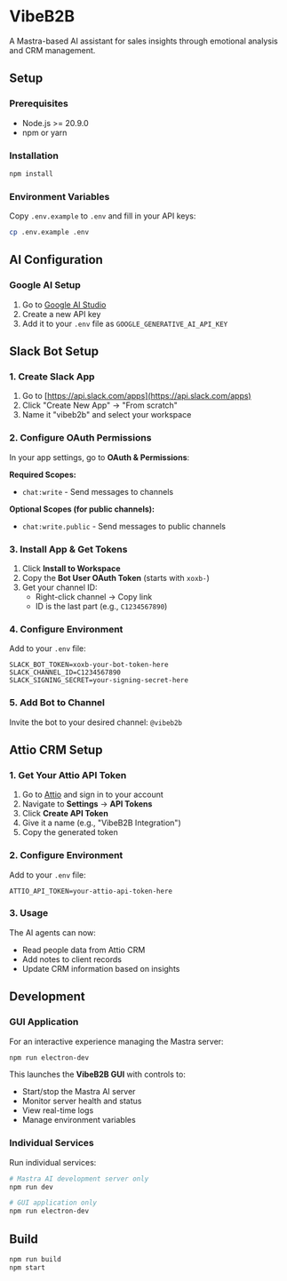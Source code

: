 # VibeB2B

A Mastra-based AI assistant for sales insights through emotional analysis and CRM management.

## Setup

### Prerequisites

- Node.js >= 20.9.0
- npm or yarn

### Installation

```bash
npm install
```

### Environment Variables

Copy `.env.example` to `.env` and fill in your API keys:

```bash
cp .env.example .env
```

## AI Configuration

### Google AI Setup

1. Go to [Google AI Studio](https://aistudio.google.com/app/apikey)
2. Create a new API key
3. Add it to your `.env` file as `GOOGLE_GENERATIVE_AI_API_KEY`

## Slack Bot Setup

### 1. Create Slack App

1. Go to [https://api.slack.com/apps](https://api.slack.com/apps)
2. Click "Create New App" → "From scratch"
3. Name it "vibeb2b" and select your workspace

### 2. Configure OAuth Permissions

In your app settings, go to **OAuth & Permissions**:

**Required Scopes:**
- `chat:write` - Send messages to channels

**Optional Scopes (for public channels):**
- `chat:write.public` - Send messages to public channels

### 3. Install App & Get Tokens

1. Click **Install to Workspace**
2. Copy the **Bot User OAuth Token** (starts with `xoxb-`)
3. Get your channel ID:
   - Right-click channel → Copy link
   - ID is the last part (e.g., `C1234567890`)

### 4. Configure Environment

Add to your `.env` file:

```env
SLACK_BOT_TOKEN=xoxb-your-bot-token-here
SLACK_CHANNEL_ID=C1234567890
SLACK_SIGNING_SECRET=your-signing-secret-here
```

### 5. Add Bot to Channel

Invite the bot to your desired channel: `@vibeb2b`

## Attio CRM Setup

### 1. Get Your Attio API Token

1. Go to [Attio](https://attio.com) and sign in to your account
2. Navigate to **Settings** → **API Tokens**
3. Click **Create API Token**
4. Give it a name (e.g., "VibeB2B Integration")
5. Copy the generated token

### 2. Configure Environment

Add to your `.env` file:

```env
ATTIO_API_TOKEN=your-attio-api-token-here
```

### 3. Usage

The AI agents can now:
- Read people data from Attio CRM
- Add notes to client records
- Update CRM information based on insights

## Development

### GUI Application

For an interactive experience managing the Mastra server:

```bash
npm run electron-dev
```

This launches the **VibeB2B GUI** with controls to:
- Start/stop the Mastra AI server
- Monitor server health and status
- View real-time logs
- Manage environment variables

### Individual Services

Run individual services:

```bash
# Mastra AI development server only
npm run dev

# GUI application only
npm run electron-dev
```

## Build

```bash
npm run build
npm start
```
